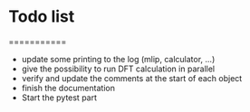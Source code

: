 # Todo list
===========

* update some printing to the log (mlip, calculator, ...)
* give the possibility to run DFT calculation in parallel
* verify and update the comments at the start of each object
* finish the documentation
* Start the pytest part
